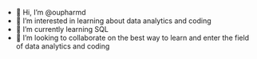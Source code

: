 - 👋 Hi, I’m @oupharmd
- 👀 I’m interested in learning about data analytics and coding
- 🌱 I’m currently learning SQL
- 💞️ I’m looking to collaborate on the best way to learn and enter the field of data analytics and coding


<!---
oupharmd/oupharmd is a ✨ special ✨ repository because its `README.md` (this file) appears on your GitHub profile.
You can click the Preview link to take a look at your changes.
--->
